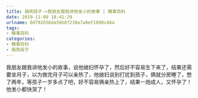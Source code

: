 ```yaml
---
title: 搞笑段子->我朋友跟我讲他发小的故事 | 糗事百科
date: 2019-11-09 18:41:29
urlname: 0d792b56da56b8f230a7a8ef1890cd4a
tags: 
- 糗事百科
categories:
- 糗事百科
- 搞笑段子
---
```

我朋友跟我讲他发小的故事，说他媳妇怀孕了，然后好不容易生下来了，结果还需要坐月子，以为做完月子可以亲热了，他媳妇说别打扰到孩子，俩就分房睡了，憋了两年，等孩子一岁多点了吧，好不容易俩亲热上了，结果一炮成人，又怀孕了！他发小都快哭了！


